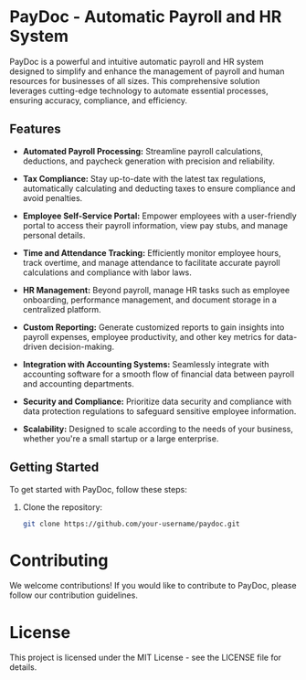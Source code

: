 # PayDoc - Automatic Payroll and HR System

PayDoc is a powerful and intuitive automatic payroll and HR system designed to simplify and enhance the management of payroll and human resources for businesses of all sizes. This comprehensive solution leverages cutting-edge technology to automate essential processes, ensuring accuracy, compliance, and efficiency.

## Features

- **Automated Payroll Processing:** Streamline payroll calculations, deductions, and paycheck generation with precision and reliability.

- **Tax Compliance:** Stay up-to-date with the latest tax regulations, automatically calculating and deducting taxes to ensure compliance and avoid penalties.

- **Employee Self-Service Portal:** Empower employees with a user-friendly portal to access their payroll information, view pay stubs, and manage personal details.

- **Time and Attendance Tracking:** Efficiently monitor employee hours, track overtime, and manage attendance to facilitate accurate payroll calculations and compliance with labor laws.

- **HR Management:** Beyond payroll, manage HR tasks such as employee onboarding, performance management, and document storage in a centralized platform.

- **Custom Reporting:** Generate customized reports to gain insights into payroll expenses, employee productivity, and other key metrics for data-driven decision-making.

- **Integration with Accounting Systems:** Seamlessly integrate with accounting software for a smooth flow of financial data between payroll and accounting departments.

- **Security and Compliance:** Prioritize data security and compliance with data protection regulations to safeguard sensitive employee information.

- **Scalability:** Designed to scale according to the needs of your business, whether you're a small startup or a large enterprise.

## Getting Started

To get started with PayDoc, follow these steps:

1. Clone the repository:
   ```bash
   git clone https://github.com/your-username/paydoc.git

# Contributing

We welcome contributions! If you would like to contribute to PayDoc, please follow our contribution guidelines.

# License

This project is licensed under the MIT License - see the LICENSE file for details.
